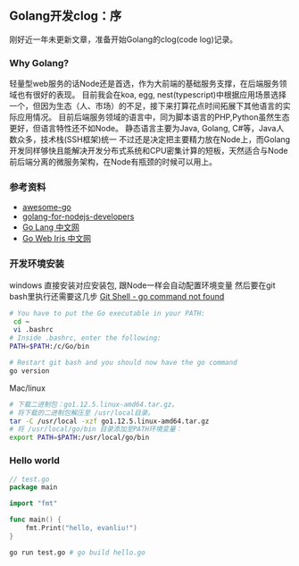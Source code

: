 ## Golang开发clog：序

刚好近一年未更新文章，准备开始Golang的clog(code log)记录。

### Why Golang?

轻量型web服务的话Node还是首选，作为大前端的基础服务支撑，在后端服务领域也有很好的表现。
目前我会在koa, egg, nest(typescript)中根据应用场景选择一个，但因为生态（人、市场）的不足，接下来打算花点时间拓展下其他语言的实际应用情况。
目前后端服务领域的语言中，同为脚本语言的PHP,Python虽然生态更好，但语言特性还不如Node。
静态语言主要为Java, Golang, C#等，Java人数众多，技术栈(SSH框架)统一
不过还是决定把主要精力放在Node上，而Golang开发同样够快且能解决开发分布式系统和CPU密集计算的短板，天然适合与Node前后端分离的微服务架构，在Node有瓶颈的时候可以用上。

### 参考资料
- [awesome-go](https://github.com/avelino/awesome-go)
- [golang-for-nodejs-developers](hhttps://github.com/miguelmota/golang-for-nodejs-developers)
- [Go Lang 中文网](https://studygolang.com)
- [Go Web Iris 中文网](https://studyiris.com)

### 开发环境安装
windows
直接安装对应安装包, 跟Node一样会自动配置环境变量
然后要在git bash里执行还需要这几步
[Git Shell - go command not found](https://stackoverflow.com/questions/36869660/git-shell-go-command-not-found)
```bash
# You have to put the Go executable in your PATH:
 cd ~
 vi .bashrc
# Inside .bashrc, enter the following:
PATH=$PATH:/c/Go/bin

# Restart git bash and you should now have the go command
go version
```

Mac/linux
```bash
# 下载二进制包：go1.12.5.linux-amd64.tar.gz。
# 将下载的二进制包解压至 /usr/local目录。
tar -C /usr/local -xzf go1.12.5.linux-amd64.tar.gz
# 将 /usr/local/go/bin 目录添加至PATH环境变量：
export PATH=$PATH:/usr/local/go/bin
```

### Hello world
```go
// test.go
package main

import "fmt"

func main() {
	fmt.Print("hello, evanliu!")
}
```
```bash
go run test.go # go build hello.go
```

